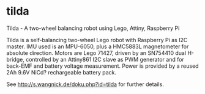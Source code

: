 tilda
=====

Tilda - A two-wheel balancing robot using Lego, Attiny, Raspberry Pi

Tilda is a self-balancing two-wheel Lego robot with Raspberry Pi as I2C master. IMU used is an MPU-6050,
plus a HMC5883L magnetometer for absolute direction. Motors are Lego 71427, driven by an SN754410 dual H-bridge,
controlled by an Attiny861 I2C slave as PWM generator and for back-EMF and battery voltage measurement. 
Power is provided by a reused 2Ah 9.6V NiCd? rechargeable battery pack.

See http://s.wangnick.de/doku.php?id=tilda for further details.
